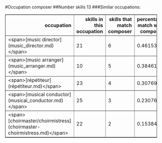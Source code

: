 #Occupation composer
##Number skills 13
###Similar occupations:
<table border="1" class="dataframe">
  <thead>
    <tr style="text-align: right;">
      <th>occupation</th>
      <th>skills in this occupation</th>
      <th>skills that match composer</th>
      <th>percentage match with composer</th>
      <th>skills not in composer</th>
    </tr>
  </thead>
  <tbody>
    <tr>
      <td>&lt;span&gt;[music director](music_director.md)&lt;/span&gt;</td>
      <td>21</td>
      <td>6</td>
      <td>0.461538</td>
      <td>15</td>
    </tr>
    <tr>
      <td>&lt;span&gt;[music arranger](music_arranger.md)&lt;/span&gt;</td>
      <td>10</td>
      <td>5</td>
      <td>0.384615</td>
      <td>5</td>
    </tr>
    <tr>
      <td>&lt;span&gt;[répétiteur](répétiteur.md)&lt;/span&gt;</td>
      <td>23</td>
      <td>4</td>
      <td>0.307692</td>
      <td>19</td>
    </tr>
    <tr>
      <td>&lt;span&gt;[musical conductor](musical_conductor.md)&lt;/span&gt;</td>
      <td>25</td>
      <td>3</td>
      <td>0.230769</td>
      <td>22</td>
    </tr>
    <tr>
      <td>&lt;span&gt;[choirmaster/choirmistress](choirmaster-choirmistress.md)&lt;/span&gt;</td>
      <td>22</td>
      <td>2</td>
      <td>0.153846</td>
      <td>20</td>
    </tr>
  </tbody>
</table>
